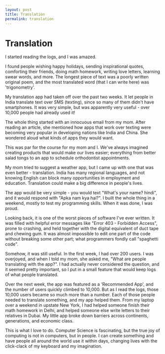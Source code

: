 ```yaml
---
layout: post
title: Translation
permalink: translation
---
```


# Translation

I started reading the logs, and I was amazed.

I found people wishing happy holidays, sending inspirational quotes, comforting their friends, doing math homework, writing love letters, learning swear words, and more. The longest piece of text was a poorly written original poem, and the most translated word (that I can write here) was 'trigonometry'.

My translation app had taken off over the past two weeks. It let people in India translate text over SMS (texting), since so many of them didn't have smartphones. It was very simple, but was apparently very useful - over 10,000 people had already used it!

The whole thing started with an innocuous email from my mom. After reading an article, she mentioned how apps that work over texting were becoming very popular in developing nations like India and China. She wondered aloud what kinds of apps they would want.

This was par for the course for my mom and I. We've always imagined creating products that would make our lives easier; everything from better salad tongs to an app to schedule orthodontist appointments.

My mom tried to suggest a weather app, but I came up with one that was even better - translation. India has many regional languages, and not knowing English can block many opportunities in employment and education. Translation could make a big difference in people's lives.

The app would be very simple - you would text "What's your name? hindi", and it would respond with "Apka nam kya hai?". I built the whole thing in a weekend, mostly to test my programming skills. When it was done, I was proud.

Looking back, it is one of the worst pieces of software I've ever written. It was filled with helpful error messages like "Error 403 - Forbidden Access", prone to crashing, and held together with the digital equivalent of duct tape and chewing gum. It was almost impossible to edit one part of the code without breaking some other part; what programmers fondly call "spaghetti code".

Somehow, it was still useful. In the first week, I had over 200 users. I was overjoyed, and when I told my mom, she asked me, "What are people translating with the app?". I had actually never considered the question, and it seemed pretty important, so I put in a small feature that would keep logs of what people translated.

Over the next week, the app was featured as a 'Recommended App', and the number of users quickly climbed to 10,000. But as I read the logs, those 10,000 users became so much more than a number. Each of those people needed to translate something, and my app helped them. From my laptop over a weekend in upstate New York, I had helped someone finish their math homework in Delhi, and helped someone else write letters to their relatives in Dubai. My little app broke down barriers across continents, generations, and economic class.

This is what I love to do. Computer Science is fascinating, but the true joy of computing is not in computers, but in people. I can create something and have people all around the world use it within days, changing lives with the click-clack of my keyboard and my imagination.
